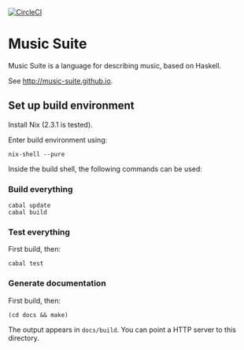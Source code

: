 [![CircleCI](https://circleci.com/gh/hanshoglund/music-suite.svg?style=svg)](https://circleci.com/gh/hanshoglund/music-suite)

# Music Suite

Music Suite is a language for describing music, based on Haskell.

See <http://music-suite.github.io>.

## Set up build environment

Install Nix (2.3.1 is tested).

Enter build environment using:

```
nix-shell --pure
```

Inside the build shell, the following commands can be used:

### Build everything

```
cabal update
cabal build
```

### Test everything

First build, then:

```
cabal test
```

### Generate documentation

First build, then:

```
(cd docs && make)
```

The output appears in `docs/build`. You can point a HTTP server to this directory.


